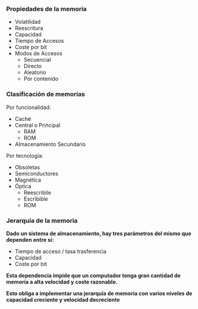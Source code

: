 ### Propiedades de la memoria
* Volatilidad
* Reescritura
* Capacidad
* Tiempo de Accesos
* Coste por bit 
* Modos de Accesos
	* Secuencial
	* Directo
	* Aleatorio 
	* Por contenido

### Clasificación de memorias

Por funcionalidad:
* Caché
* Central o Principal
	* RAM 
	* ROM
* Almacenamiento Secundario

Por tecnología: 
* Obsoletas
* Semiconductores
* Magnética
* Óptica
    * Reescribile
    * Escribible
    * ROM

### Jerarquía de la memoria
**Dado un sistema de almacenamiento, hay tres parámetros del mismo que dependen entre sí:**
* Tiempo de acceso / tasa trasferencia
* Capacidad 
* Coste por bit

**Esta dependencia impide que un computador tenga gran cantidad de memoria a alta velocidad y coste razonable.** 

**Esto obliga a implementar una jerarquía de memoria con varios niveles de capacidad creciente y velocidad decreciente**


